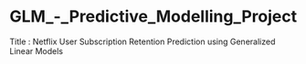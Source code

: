 # GLM_-_Predictive_Modelling_Project
Title : Netflix User Subscription Retention Prediction using Generalized Linear Models
